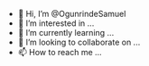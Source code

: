 - 👋 Hi, I’m @OgunrindeSamuel
- 👀 I’m interested in ...
- 🌱 I’m currently learning ...
- 💞️ I’m looking to collaborate on ...
- 📫 How to reach me ...

<!---
OgunrindeSamuel/OgunrindeSamuel is a ✨ special ✨ repository because its `README.md` (this file) appears on your GitHub profile.
You can click the Preview link to take a look at your changes.
--->
